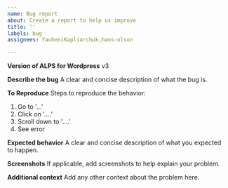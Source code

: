 ```yaml
---
name: Bug report
about: Create a report to help us improve
title: ''
labels: bug
assignees: YauheniKapliarchuk,hans-olson

---
```


**Version of ALPS for Wordpress**
v3

**Describe the bug**
A clear and concise description of what the bug is.

**To Reproduce**
Steps to reproduce the behavior:
1. Go to '...'
2. Click on '....'
3. Scroll down to '....'
4. See error

**Expected behavior**
A clear and concise description of what you expected to happen.

**Screenshots**
If applicable, add screenshots to help explain your problem.

**Additional context**
Add any other context about the problem here.
